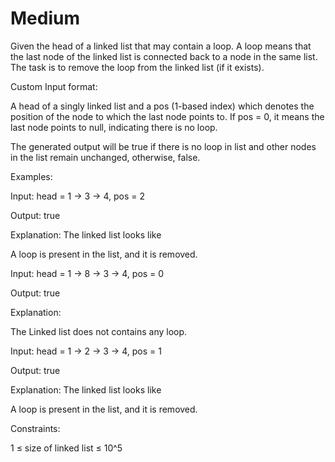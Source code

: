 # Medium

Given the head of a linked list that may contain a loop.  A loop means that the last node of the linked list is connected back to a node in the same list. The task is to remove the loop from the linked list (if it exists).

Custom Input format:

A head of a singly linked list and a pos (1-based index) which denotes the position of the node to which the last node points to. If pos = 0, it means the last node points to null, indicating there is no loop.

The generated output will be true if there is no loop in list and other nodes in the list remain unchanged, otherwise, false.

Examples:

Input: head = 1 -> 3 -> 4, pos = 2

Output: true

Explanation: The linked list looks like

A loop is present in the list, and it is removed.

Input: head = 1 -> 8 -> 3 -> 4, pos = 0

Output: true

Explanation: 


The Linked list does not contains any loop. 

Input: head = 1 -> 2 -> 3 -> 4, pos = 1

Output: true

Explanation: The linked list looks like 


A loop is present in the list, and it is removed.


Constraints:

1 ≤ size of linked list ≤ 10^5
